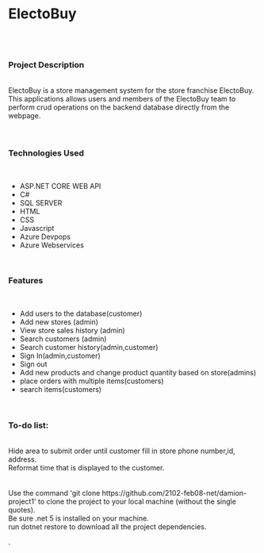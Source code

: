 <h1>ElectoBuy</h1><br /><br />
<h3>Project Description</h3><br />
ElectoBuy is a store management system for the store franchise ElectoBuy. This applications allows users and members of the ElectoBuy team to perform crud operations on the backend database directly from the webpage.<br />
<br />
<br />
<h3>Technologies Used</h3><br />
<ul>
  <li>ASP.NET CORE WEB API</li>
  <li>C#</li>
  <li>SQL SERVER</li>
  <li>HTML</li>
  <li>CSS</li>
  <li>Javascript</li>
  <li>Azure Devpops</li>
  <li>Azure Webservices</li>  
</ul>
 <br />
<h3>Features</h3><br />
<ul>
  <li>Add users to the database(customer)</li>
  <li>Add new stores (admin)</li>
  <li>View store sales history (admin)</li>
  <li>Search customers (admin)</li>
  <li>Search customer history(admin,customer)</li>
  <li>Sign In(admin,customer)</li>
  <li>Sign out</li>
  <li>Add new products and change product quantity based on store(admins)</li>
  <li>place orders with multiple items(customers)</li>
  <li>search items(customers)</li>
</ul><br />
<h3>To-do list: </h3><br />
Hide area to submit order until customer fill in store phone number,id, address.<br />
Reformat time that is displayed to the customer.<br /><br />
<h3Getting Started </h3><br />
Use the command 'git clone https://github.com/2102-feb08-net/damion-project1' to clone the project to your local machine (without the single quotes).<br />
Be sure .net 5 is installed on your machine.<br />
run dotnet restore to download all the project dependencies. <br />


.

